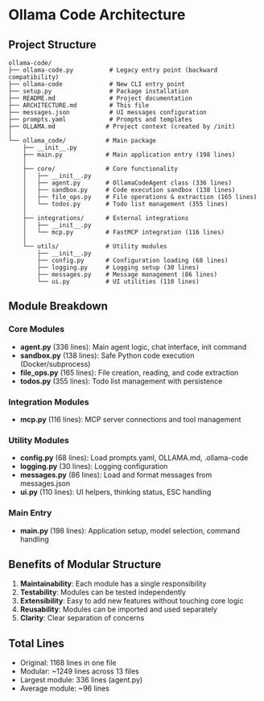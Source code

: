 # Ollama Code Architecture

## Project Structure

```
ollama-code/
├── ollama-code.py          # Legacy entry point (backward compatibility)
├── ollama-code             # New CLI entry point
├── setup.py                # Package installation
├── README.md               # Project documentation
├── ARCHITECTURE.md         # This file
├── messages.json           # UI messages configuration
├── prompts.yaml            # Prompts and templates
├── OLLAMA.md              # Project context (created by /init)
│
└── ollama_code/           # Main package
    ├── __init__.py
    ├── main.py            # Main application entry (198 lines)
    │
    ├── core/              # Core functionality
    │   ├── __init__.py
    │   ├── agent.py       # OllamaCodeAgent class (336 lines)
    │   ├── sandbox.py     # Code execution sandbox (138 lines)
    │   ├── file_ops.py    # File operations & extraction (165 lines)
    │   └── todos.py       # Todo list management (355 lines)
    │
    ├── integrations/      # External integrations
    │   ├── __init__.py
    │   └── mcp.py         # FastMCP integration (116 lines)
    │
    └── utils/             # Utility modules
        ├── __init__.py
        ├── config.py      # Configuration loading (68 lines)
        ├── logging.py     # Logging setup (30 lines)
        ├── messages.py    # Message management (86 lines)
        └── ui.py          # UI utilities (110 lines)
```

## Module Breakdown

### Core Modules

- **agent.py** (336 lines): Main agent logic, chat interface, init command
- **sandbox.py** (138 lines): Safe Python code execution (Docker/subprocess)
- **file_ops.py** (165 lines): File creation, reading, and code extraction
- **todos.py** (355 lines): Todo list management with persistence

### Integration Modules

- **mcp.py** (116 lines): MCP server connections and tool management

### Utility Modules

- **config.py** (68 lines): Load prompts.yaml, OLLAMA.md, .ollama-code
- **logging.py** (30 lines): Logging configuration
- **messages.py** (86 lines): Load and format messages from messages.json
- **ui.py** (110 lines): UI helpers, thinking status, ESC handling

### Main Entry

- **main.py** (198 lines): Application setup, model selection, command handling

## Benefits of Modular Structure

1. **Maintainability**: Each module has a single responsibility
2. **Testability**: Modules can be tested independently
3. **Extensibility**: Easy to add new features without touching core logic
4. **Reusability**: Modules can be imported and used separately
5. **Clarity**: Clear separation of concerns

## Total Lines

- Original: 1168 lines in one file
- Modular: ~1249 lines across 13 files
- Largest module: 336 lines (agent.py)
- Average module: ~96 lines